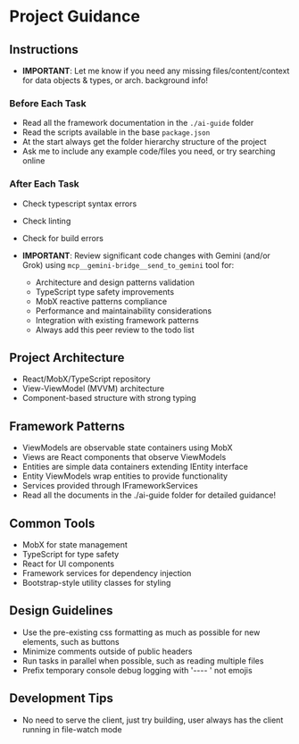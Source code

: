 # Project Guidance

## Instructions

- **IMPORTANT**: Let me know if you need any missing files/content/context for data objects & types, or arch. background info!

### Before Each Task
- Read all the framework documentation in the `./ai-guide` folder
- Read the scripts available in the base `package.json`
- At the start always get the folder hierarchy structure of the project
- Ask me to include any example code/files you need, or try searching online

### After Each Task
- Check typescript syntax errors
- Check linting
- Check for build errors

- **IMPORTANT**: Review significant code changes with Gemini (and/or Grok) using `mcp__gemini-bridge__send_to_gemini` tool for:
  - Architecture and design patterns validation
  - TypeScript type safety improvements
  - MobX reactive patterns compliance
  - Performance and maintainability considerations
  - Integration with existing framework patterns
  - Always add this peer review to the todo list

## Project Architecture
- React/MobX/TypeScript repository
- View-ViewModel (MVVM) architecture
- Component-based structure with strong typing

## Framework Patterns
- ViewModels are observable state containers using MobX
- Views are React components that observe ViewModels
- Entities are simple data containers extending IEntity interface
- Entity ViewModels wrap entities to provide functionality
- Services provided through IFrameworkServices
- Read all the documents in the ./ai-guide folder for detailed guidance!

## Common Tools
- MobX for state management
- TypeScript for type safety
- React for UI components
- Framework services for dependency injection
- Bootstrap-style utility classes for styling

## Design Guidelines
- Use the pre-existing css formatting as much as possible for new elements, such as buttons
- Minimize comments outside of public headers
- Run tasks in parallel when possible, such as reading multiple files
- Prefix temporary console debug logging with '---- ' not emojis

## Development Tips
- No need to serve the client, just try building, user always has the client running in file-watch mode
